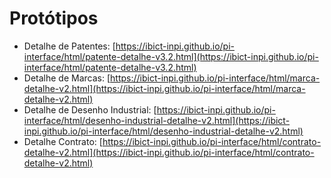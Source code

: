 # Protótipos


- Detalhe de Patentes: [https://ibict-inpi.github.io/pi-interface/html/patente-detalhe-v3.2.html](https://ibict-inpi.github.io/pi-interface/html/patente-detalhe-v3.2.html)
- Detalhe de Marcas: [https://ibict-inpi.github.io/pi-interface/html/marca-detalhe-v2.html](https://ibict-inpi.github.io/pi-interface/html/marca-detalhe-v2.html)
- Detalhe de Desenho Industrial: [https://ibict-inpi.github.io/pi-interface/html/desenho-industrial-detalhe-v2.html](https://ibict-inpi.github.io/pi-interface/html/desenho-industrial-detalhe-v2.html)
- Detalhe Contrato: [https://ibict-inpi.github.io/pi-interface/html/contrato-detalhe-v2.html](https://ibict-inpi.github.io/pi-interface/html/contrato-detalhe-v2.html)
